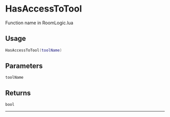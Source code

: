 # HasAccessToTool
Function name in RoomLogic.lua
## Usage
```lua
HasAccessToTool(toolName)
```
## Parameters
`toolName`
## Returns
`bool`

---